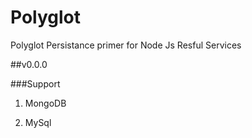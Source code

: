 # Polyglot
Polyglot Persistance primer for Node Js Resful Services

##v0.0.0

###Support 

1) MongoDB

2) MySql

